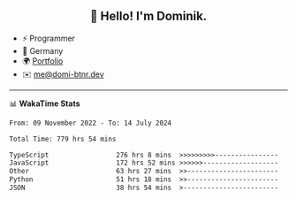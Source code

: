 <h2 align="center">👋 Hello! I'm Dominik.</h2>

- ⚡ Programmer
- 📍 Germany
- 🌍 [Portfolio](https://domi-btnr.dev)
- ✉️ [me@domi-btnr.dev](mailto://me@domi-btnr.dev)

---
📊 **WakaTime Stats**
<!--START_SECTION:waka-->

```txt
From: 09 November 2022 - To: 14 July 2024

Total Time: 779 hrs 54 mins

TypeScript                 276 hrs 8 mins  >>>>>>>>>----------------   35.41 %
JavaScript                 172 hrs 52 mins >>>>>>-------------------   22.17 %
Other                      63 hrs 27 mins  >>-----------------------   08.14 %
Python                     51 hrs 18 mins  >>-----------------------   06.58 %
JSON                       38 hrs 54 mins  >------------------------   04.99 %
```

<!--END_SECTION:waka-->
